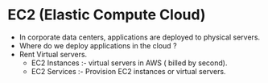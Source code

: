 # EC2 (Elastic Compute Cloud)
- In corporate data centers, applications are deployed to physical servers.
- Where do we deploy applications in the cloud ?
- Rent Virtual servers.
  - EC2 Instances :- virtual servers in AWS ( billed by second).
  - EC2 Services :- Provision EC2 instances or virtual servers.
